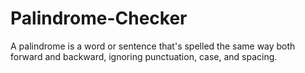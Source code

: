 # Palindrome-Checker
A palindrome is a word or sentence that's spelled the same way both forward and backward, ignoring punctuation, case, and spacing.
